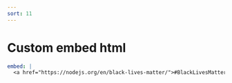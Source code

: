 ```yaml
---
sort: 11
---
```


# Custom embed html

```yml
embed: |
  <a href="https://nodejs.org/en/black-lives-matter/">#BlackLivesMatter</a>
```
